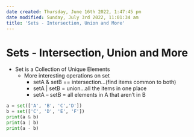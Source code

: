 ```yaml
---
date created: Thursday, June 16th 2022, 1:47:45 pm
date modified: Sunday, July 3rd 2022, 11:01:34 am
title: 'Sets - Intersection, Union and More'
---
```


# Sets - Intersection, Union and More

- Set is a Collection of Unique Elements
	-  More interesting operations on set
		-   setA & setB == intersection…(find items common to both)
		-   setA | setB = union…all the items in one place
		-   setA – setB = all elements in A that aren’t in B

```python
a = set(['A', 'B', 'C','D'])
b = set(['C', 'D', 'E', 'F'])
print(a & b)
print(a | b)
print(a - b)
```
